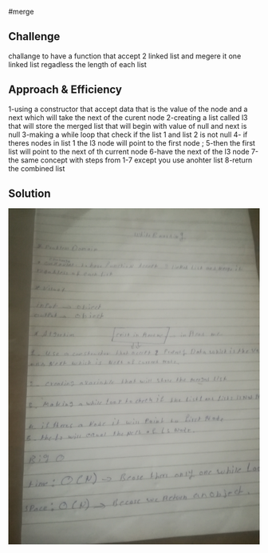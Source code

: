 #merge
## Challenge

challange to have a function that accept 2 linked list and megere it one linked list regadless the length of each list

## Approach & Efficiency
1-using a constructor that accept data that is the value of the node and a next which will take the next  of the curent node
2-creating a list called l3 that will store the merged list that will begin with value of null and next is null 
3-making a while loop that check if the list 1 and list 2 is not null 
4- if theres nodes in list 1   the l3 node will point to the first node ;
5-then the first list will point to the next of th current node
6-have the next of the l3 node
7-the same concept with steps from 1-7 except you use anohter list
8-return the combined list  
## Solution
![binary](assets/mergeLists.jpg)

